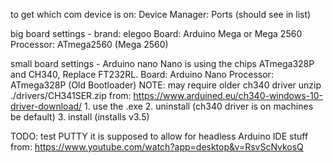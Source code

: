 to get which com device is on:
Device Manager:
  Ports (should see in list)

big board settings - brand: elegoo
Board: Arduino Mega or Mega 2560
Processor: ATmega2560 (Mega 2560)

small board settings - Arduino nano
Nano is using the chips ATmega328P and CH340, Replace FT232RL.
Board: Arduino Nano
Processor: ATmega328P (Old Bootloader)
NOTE:
  may require older ch340 driver
    unzip ./drivers/CH341SER.zip
      from: https://www.arduined.eu/ch340-windows-10-driver-download/
      1. use the .exe
      2. uninstall (ch340 driver is on machines be default)
      3. install (installs v3.5)

TODO:
test PUTTY
  it is supposed to allow for headless Arduino IDE stuff
    from: https://www.youtube.com/watch?app=desktop&v=RsvScNvkosQ
